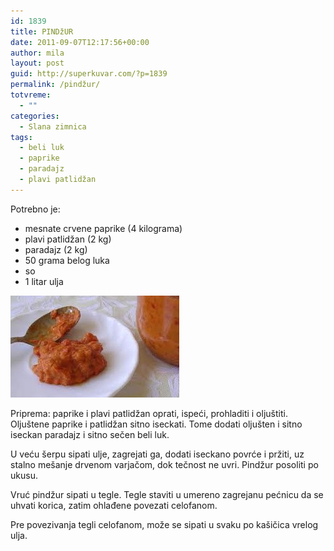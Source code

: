 ```yaml
---
id: 1839
title: PINDžUR
date: 2011-09-07T12:17:56+00:00
author: mila
layout: post
guid: http://superkuvar.com/?p=1839
permalink: /pindžur/
totvreme:
  - ""
categories:
  - Slana zimnica
tags:
  - beli luk
  - paprike
  - paradajz
  - plavi patlidžan
---
```

Potrebno je:

  * mesnate crvene paprike (4 kilograma)
  * plavi patlidžan (2 kg)
  * paradajz (2 kg)
  * 50 grama belog luka
  * so
  * 1 litar ulja

<img class="alignnone size-full wp-image-1841" title="pindzur" src="/wp-content/uploads/2011/09/pindzur-e1315397738369.jpg" alt="" width="270" height="163" /> 

Priprema: paprike i plavi patlidžan oprati, ispeći, prohladiti i oljuštiti. Oljuštene paprike i patlidžan sitno iseckati. Tome dodati oljušten i sitno iseckan paradajz i sitno sečen beli luk.

U veću šerpu sipati ulje, zagrejati ga, dodati iseckano povrće i pržiti, uz stalno mešanje drvenom varjačom, dok tečnost ne uvri. Pindžur posoliti po ukusu.

Vruć pindžur sipati u tegle. Tegle staviti u umereno zagrejanu pećnicu da se uhvati korica, zatim ohlađene povezati celofanom.

Pre povezivanja tegli celofanom, može se sipati u svaku po kašičica vrelog ulja.